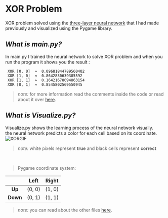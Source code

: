 # XOR Problem
XOR problem solved using the [three-layer neural network](https://github.com/aryahassibi/Three-layer-Neural-Network-Using-Matrix#three-layer-neural-network--using-matrix-) that I had made previously
and visualized using the Pygame library.

## *What is main.py?*
In main.py I trained the neural network to solve XOR problem and when you run the program it shows you the result :

     XOR [0, 0]  ≈  0.09681844789560402
     XOR [1, 0]  ≈  0.8642830639305592
     XOR [1, 1]  ≈  0.16421678094863154
     XOR [0, 1]  ≈  0.8545802569550945
     
     
> *note:* for more information read the comments inside the code or read about it over [here](https://github.com/aryahassibi/Three-layer-Neural-Network-Using-Matrix#three-layer-neural-network--using-matrix-).

## *What is Visualize.py?*
Visualize.py shows the learning process of the neural network visually. <br>
the neural network predicts a color for each cell based on its coordinate.
![XORGIF](https://user-images.githubusercontent.com/31355913/87221857-8d2f2d00-c384-11ea-9f45-1be7fbeb804c.gif)

> *note:* white pixels represent **true** and black cells represent **correct**
<br>

> Pygame coordinate system:<br>

  |   |Left|Right|
  |:---:|:---:|:---:|
  |**Up**|(0, 0)|(1, 0)|
  |**Down**|(0, 1)|(1, 1)|




> *note:* you can read about the other files [here](https://github.com/aryahassibi/Three-layer-Neural-Network-Using-Matrix#three-layer-neural-network--using-matrix-).
